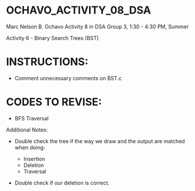 # OCHAVO_ACTIVITY_08_DSA

Marc Nelson B. Ochavo Activity 8 in DSA Group 3, 1:30 - 4:30 PM, Summer

Activity 6 - Binary Search Trees (BST)

# INSTRUCTIONS:
- Comment unnecessary comments on BST.c

# CODES TO REVISE:
- BFS Traversal

Additional Notes: 
- Double check the tree if the way we draw and the output are matched when doing:
	- Insertion
	- Deletion
	- Traversal

- Double check if our deletion is correct.